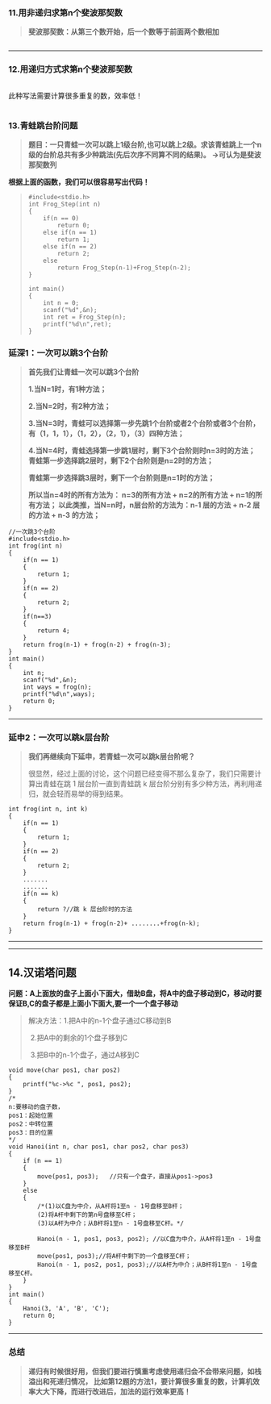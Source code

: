 ### 11.用非递归求第n个斐波那契数

> **斐波那契数：从第三个数开始，后一个数等于前面两个数相加**

```

```



------

### 12.用递归方式求第n个斐波那契数

> ```
> 
> ```

此种写法需要计算很多重复的数，效率低！



> ```
> 
> ```



### 13.青蛙跳台阶问题

> **题目：一只青蛙一次可以跳上1级台阶,也可以跳上2级。求该青蛙跳上一个n级的台阶总共有多少种跳法(先后次序不同算不同的结果)。 ->可认为是斐波那契数列**

 **根据上面的函数，我们可以很容易写出代码！**

> ```
> #include<stdio.h>
> int Frog_Step(int n)
> {
>     if(n == 0)
>         return 0;
>     else if(n == 1)
>         return 1;
>     else if(n == 2)
>         return 2;
>     else
>         return Frog_Step(n-1)+Frog_Step(n-2);
> }
> 
> int main()
> {
>     int n = 0;
>     scanf("%d",&n);
>     int ret = Frog_Step(n);
>     printf("%d\n",ret);
> }
> ```

###  延深1：一次可以跳3个台阶

> **首先我们让青蛙一次可以跳3个台阶**
>
> **1.当N=1时，有1种方法；**
>
> **2.当N=2时，有2种方法；**
>
> **3.当N=3时，青蛙可以选择第一步先跳1个台阶或者2个台阶或者3个台阶，有（1，1，1），（1，2），（2，1），（3）四种方法；**
>
> **4.当N=4时，青蛙选择第一步跳1层时，剩下3个台阶则时n=3时的方法； 青蛙第一步选择跳2层时，剩下2个台阶则是n=2时的方法；**
>
> **青蛙第一步选择跳3层时，剩下一个台阶则是n=1时的方法；**
>
> **所以当n=4时的所有方法为： n=3的所有方法 + n=2的所有方法 + n=1的所有方法； 以此类推，当N=n时，n层台阶的方法为：n-1 层的方法 + n-2 层的方法 + n-3 的方法；**

```
//一次跳3个台阶
#include<stdio.h>
int frog(int n)
{
    if(n == 1)
    {
        return 1;
    }
    if(n == 2)
    {
        return 2;
    }
    if(n==3)
    {
        return 4;
    }
    return frog(n-1) + frog(n-2) + frog(n-3);
}
int main()
{
    int n;
    scanf("%d",&n);
    int ways = frog(n);
    printf("%d\n",ways);
    return 0;
}
```

------

### 延申2：一次可以跳k层台阶 

> **我们再继续向下延申，若青蛙一次可以跳k层台阶呢？**
>
> 很显然，经过上面的讨论，这个问题已经变得不那么复杂了，我们只需要计算出青蛙在跳 1 层台阶一直到青蛙跳 k 层台阶分别有多少种方法，再利用递归，就会轻而易举的得到结果。  

```
int frog(int n, int k)
{
    if(n == 1)
    {
        return 1;
    }
    if(n == 2)
    {
        return 2;
    }
    .......
    .......
    if(n == k)
    {
        return ?//跳 k 层台阶时的方法
    }
    return frog(n-1) + frog(n-2)+ ........+frog(n-k);
}
```

------

------

## 14.汉诺塔问题

**问题：A上面放的盘子上面小下面大，借助B盘，将A中的盘子移动到C，移动时要保证B,C的盘子都是上面小下面大,要一个一个盘子移动**

> 解决方法：1.把A中的n-1个盘子通过C移动到B
>
> ​         2.把A中的剩余的1个盘子移到C
>
> ​          3.把B中的n-1个盘子，通过A移到C

```
void move(char pos1, char pos2)
{
    printf("%c->%c ", pos1, pos2);
}
/*
n:要移动的盘子数，
pos1：起始位置
pos2：中转位置
pos3：目的位置
*/
void Hanoi(int n, char pos1, char pos2, char pos3)
{
    if (n == 1)
    {
        move(pos1, pos3);	//只有一个盘子，直接从pos1->pos3
    }
    else
    {
        /*(1)以C盘为中介，从A杆将1至n - 1号盘移至B杆；
        (2)将A杆中剩下的第n号盘移至C杆；
        (3)以A杆为中介；从B杆将1至n - 1号盘移至C杆。*/

        Hanoi(n - 1, pos1, pos3, pos2);	//以C盘为中介，从A杆将1至n - 1号盘移至B杆
        move(pos1, pos3);//将A杆中剩下的一个盘移至C杆；
        Hanoi(n - 1, pos2, pos1, pos3);//以A杆为中介；从B杆将1至n - 1号盘移至C杆。
    }
}
int main()
{
    Hanoi(3, 'A', 'B', 'C');
    return 0;
}
```

------

### 总结

> **递归有时候很好用，但我们要进行慎重考虑使用递归会不会带来问题，如栈溢出和死递归情况， 比如第12题的方法1，要计算很多重复的数，计算机效率大大下降，而进行改进后，加法的运行效率更高！**